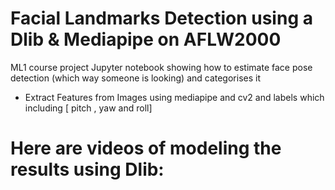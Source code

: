 # Facial Landmarks Detection using a Dlib & Mediapipe on AFLW2000
ML1 course project
Jupyter notebook showing how to estimate face pose detection (which way someone is looking) and categorises it
- Extract Features from Images using mediapipe and cv2 and labels which including [ pitch , yaw and roll]

# Here are videos of modeling the results using Dlib:


